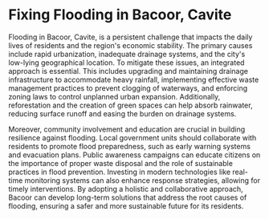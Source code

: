 <html lang="en">
<head>
    <meta charset="UTF-8">
    <meta name="viewport" content="width=device-width, initial-scale=1.0">
</head>
<body>
    <div class="container">
        <h1>Fixing Flooding in Bacoor, Cavite</h1>
        <p>
            Flooding in Bacoor, Cavite, is a persistent challenge that impacts the daily lives of residents and the region's economic stability. The primary causes include rapid urbanization, inadequate drainage systems, and the city's low-lying geographical location. To mitigate these issues, an integrated approach is essential. This includes upgrading and maintaining drainage infrastructure to accommodate heavy rainfall, implementing effective waste management practices to prevent clogging of waterways, and enforcing zoning laws to control unplanned urban expansion. Additionally, reforestation and the creation of green spaces can help absorb rainwater, reducing surface runoff and easing the burden on drainage systems.
        </p>
        <p>
            Moreover, community involvement and education are crucial in building resilience against flooding. Local government units should collaborate with residents to promote flood preparedness, such as early warning systems and evacuation plans. Public awareness campaigns can educate citizens on the importance of proper waste disposal and the role of sustainable practices in flood prevention. Investing in modern technologies like real-time monitoring systems can also enhance response strategies, allowing for timely interventions. By adopting a holistic and collaborative approach, Bacoor can develop long-term solutions that address the root causes of flooding, ensuring a safer and more sustainable future for its residents.
        </p>
    </div>
</body>
</html>
